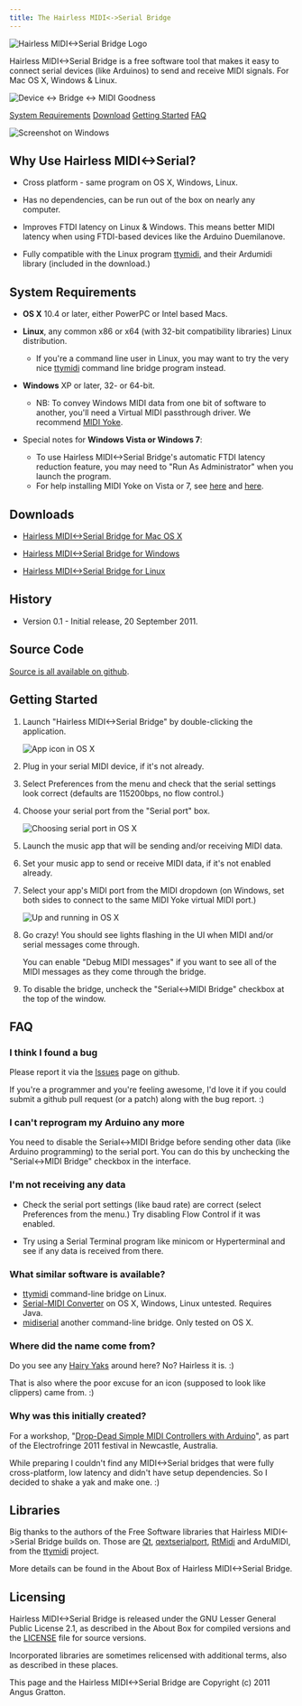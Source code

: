 ```yaml
---
title: The Hairless MIDI<->Serial Bridge
---
```

<link href="markdown.css" rel="stylesheet"></link>

<p class="centered"><img src="images/logo.png" alt="Hairless MIDI<->Serial Bridge Logo"></img></p>

Hairless MIDI<->Serial Bridge is a free software tool that makes it easy to connect serial devices (like Arduinos) to send and receive MIDI signals. For Mac OS X, Windows & Linux.

<p class="centered"><img src="images/diagram.png" alt="Device <-> Bridge <-> MIDI Goodness"></img></p>

<p class="centered"><a href="#requirements">System Requirements</a>  <a href="#downloads">Download</a>  <a href="#gettingstarted">Getting Started</a>  <a href="#FAQ">FAQ</a></p>

<img src="images/windows.png" alt="Screenshot on Windows"></img>

## Why Use Hairless MIDI<->Serial?

* Cross platform - same program on OS X, Windows, Linux.

* Has no dependencies, can be run out of the box on nearly any computer.

* Improves FTDI latency on Linux & Windows.  This means better MIDI latency when using FTDI-based devices like the Arduino Duemilanove.

* Fully compatible with the Linux program  [ttymidi](http://www.varal.org/ttymidi/), and their Ardumidi library (included in the download.)

<a name="requirements"></a>
## System Requirements

* **OS X** 10.4 or later, either PowerPC or Intel based Macs.

* **Linux**, any common x86 or x64 (with 32-bit compatibility libraries) Linux distribution.
    - If you're a command line user in Linux, you may want to try the very nice [ttymidi](http://www.varal.org/ttymidi/) command line bridge program instead.

* **Windows** XP or later, 32- or 64-bit. 
    - NB: To convey Windows MIDI data from one bit of software to another, you'll need a Virtual MIDI passthrough driver. We recommend [MIDI Yoke](http://www.midiox.com/myoke.htm).

* Special notes for **Windows Vista or Windows 7**:
    - To use Hairless MIDI<->Serial Bridge's automatic FTDI latency reduction feature, you may need to "Run As Administrator" when you launch the program.
    - For help installing MIDI Yoke on Vista or 7, see [here](http://help.touch-able.com/kb/installation/midi-yoke-installation-on-windows-vista-or-windows-7) and [here](http://www.midiox.com/cgi/yabb/YaBB.pl?board=myokent;action=display;num=1299166667).


<a name="downloads"></a>
## Downloads

* [Hairless MIDI<->Serial Bridge for Mac OS X](https://github.com/downloads/projectgus/hairless-midiserial/hairless-midiserial-0.1-macosx.zip)

* [Hairless MIDI<->Serial Bridge for Windows](https://github.com/downloads/projectgus/hairless-midiserial/hairless-midiserial-0.1-windows.zip)

* [Hairless MIDI<->Serial Bridge for Linux](https://github.com/downloads/projectgus/hairless-midiserial/hairless-midiserial-0.1-linux.tgz)


<a name="history"></a>
## History

* Version 0.1 - Initial release, 20 September 2011.


<a name="source"></a>
## Source Code

[Source is all available on github](https://github.com/projectgus/hairless-midiserial).


<a name="gettingstarted"></a>
## Getting Started

1. Launch "Hairless MIDI<->Serial Bridge" by double-clicking the application.

    <img src="images/osx1.png" alt="App icon in OS X"></img>

2. Plug in your serial MIDI device, if it's not already.

3. Select Preferences from the menu and check that the serial settings
look correct (defaults are 115200bps, no flow control.)

4. Choose your serial port from the "Serial port" box.

    <img src="images/osx2.png" alt="Choosing serial port in OS X"></img>

6. Launch the music app that will be sending and/or receiving MIDI data.

7. Set your music app to send or receive MIDI data, if it's not enabled already.

8. Select your app's MIDI port from the MIDI dropdown (on Windows, set both sides to
connect to the same MIDI Yoke virtual MIDI port.)

    <img src="images/osx3.png" alt="Up and running in OS X"></img>

9. Go crazy! You should see lights flashing in the UI when MIDI and/or
serial messages come through.

    You can enable "Debug MIDI messages" if you want to see all of the
    MIDI messages as they come through the bridge.

10. To disable the bridge, uncheck the "Serial<->MIDI Bridge" checkbox
at the top of the window.


<a name="FAQ"></a>
## FAQ

### I think I found a bug

Please report it via the
[Issues](https://github.com/projectgus/hairless-midiserial/issues)
page on github.

If you're a programmer and you're feeling awesome, I'd love it if you
could submit a github pull request (or a patch) along with the bug
report. :)


### I can't reprogram my Arduino any more

You need to disable the Serial<->MIDI Bridge before sending other data
(like Arduino programming) to the serial port. You can do this by
unchecking the "Serial<->MIDI Bridge" checkbox in the interface.


### I'm not receiving any data

* Check the serial port settings (like baud rate) are correct (select
  Preferences from the menu.) Try disabling Flow Control if it was
  enabled.

* Try using a Serial Terminal program like minicom or Hyperterminal
  and see if any data is received from there.


### What similar software is available?

* [ttymidi](http://www.varal.org/ttymidi/) command-line bridge on Linux.
* [Serial-MIDI Converter](http://spikenzielabs.com/SpikenzieLabs/Serial_MIDI.html) on OS X, Windows, Linux untested. Requires Java.
* [midiserial](http://blipbox.org/blog/projects/midiserial/) another command-line bridge. Only tested on OS X.

### Where did the name come from?

Do you see any [Hairy
Yaks](http://projects.csail.mit.edu/gsb/old-archive/gsb-archive/gsb2000-02-11.html) around
here? No? Hairless it is. :)

That is also where the poor excuse for an icon (supposed to look like clippers) came from. :)


### Why was this initially created?

For a workshop, "[Drop-Dead Simple MIDI Controllers with
Arduino](http://electrofringe.net/2011/program2011/workshop2011/drop-dead-simple-midi-controllers-with-arduino/)",
as part of the Electrofringe 2011 festival in Newcastle, Australia.

While preparing I couldn't find any MIDI<->Serial bridges that were
fully cross-platform, low latency and didn't have setup
dependencies. So I decided to shake a yak and make one. :)


## Libraries

Big thanks to the authors of the Free Software libraries that Hairless
MIDI<->Serial Bridge builds on. Those are [Qt](qt.nokia.com),
[qextserialport](http://code.google.com/p/qextserialport/),
[RtMidi](http://www.music.mcgill.ca/~gary/rtmidi/) and ArduMIDI, from
the [ttymidi](http://www.varal.org/ttymidi/) project.

More details can be found in the About Box of Hairless MIDI<->Serial Bridge.

## Licensing

Hairless MIDI<->Serial Bridge is released under the GNU Lesser General
Public License 2.1, as described in the About Box for compiled
versions and the
[LICENSE](https://github.com/projectgus/hairless-midiserial/blob/master/LICENSE)
file for source versions.

Incorporated libraries are sometimes relicensed with additional terms,
also as described in these places.


This page and the Hairless MIDI<->Serial Bridge are Copyright (c) 2011 Angus Gratton.